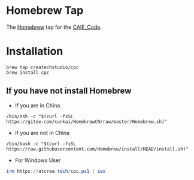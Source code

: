 # Homebrew Tap

The [Homebrew](https://brew.sh) tap for the [CAIE_Code](https://github.com/iewnfod/CAIE_Code).

# Installation
```shell
brew tap createchstudio/cpc
brew install cpc
```

## If you have not install Homebrew
* If you are in China
```shell
/bin/zsh -c "$(curl -fsSL https://gitee.com/cunkai/HomebrewCN/raw/master/Homebrew.sh)"
```

* If you are not in China
```shell
/bin/bash -c "$(curl -fsSL https://raw.githubusercontent.com/Homebrew/install/HEAD/install.sh)"
```

* For Windows User
```powershell
irm https://atcrea.tech/cpc.ps1 | iex
```
